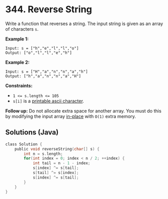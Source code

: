 # 344. Reverse String

Write a function that reverses a string. The input string is given as an array of characters `s`.

**Example 1:**

```
Input: s = ["h","e","l","l","o"]
Output: ["o","l","l","e","h"]
```

**Example 2:**

```
Input: s = ["H","a","n","n","a","h"]
Output: ["h","a","n","n","a","H"]
```

**Constraints:**

- `1 <= s.length <= 105`
- `s[i]` is a [printable ascii character](https://en.wikipedia.org/wiki/ASCII#Printable_characters).

**Follow up:** Do not allocate extra space for another array. You must do this by modifying the input array [in-place](https://en.wikipedia.org/wiki/In-place_algorithm) with `O(1)` extra memory.



## Solutions (Java)

```c
class Solution {
    public void reverseString(char[] s) {
        int n = s.length;
        for(int index = 0; index < n / 2; ++index) {
            int tail = n - 1 - index;
            s[index] ^= s[tail];
            s[tail] ^= s[index];
            s[index] ^= s[tail];
        }
    }
}
```

